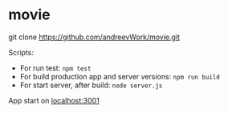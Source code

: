 # movie

git clone https://github.com/andreevWork/movie.git

Scripts:
* For run test: ```npm test```
* For build production app and server versions: ```npm run build```
* For start server, after build: ```node server.js```

App start on [localhost:3001](http://localhost:3001/)
